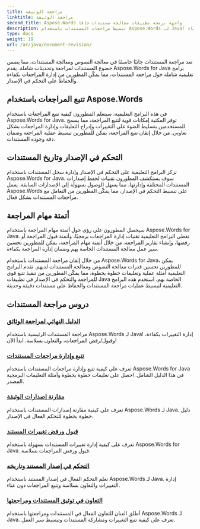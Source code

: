 ```yaml
---
title: مراجعة الوثيقة
linktitle: مراجعة الوثيقة
second_title: Aspose.Words واجهة برمجة تطبيقات معالجة مستندات جافا
description: تبسيط مراجعات المستندات باستخدام Aspose.Words لـ Java! تتبع التغييرات وإدارة التحكم في الإصدار وأتمتة مهام المراجعة دون عناء.
type: docs
weight: 19
url: /ar/java/document-revision/
---
```


تعد مراجعة المستندات جانبًا حاسمًا في معالجة النصوص ومعالجة المستندات، مما يضمن خضوع المستندات لمراجعة وتحديثات شاملة. يقدم Aspose.Words for Java برامج تعليمية شاملة حول مراجعة المستندات، مما يمكّن المطورين من إدارة المراجعات بكفاءة والحفاظ على التحكم في الإصدار.

## تتبع المراجعات باستخدام Aspose.Words

في هذه البرامج التعليمية، سيتعلم المطورون كيفية تتبع المراجعات باستخدام Aspose.Words for Java. توفر المكتبة إمكانات قوية لتتبع المراجعة، مما يسمح للمستخدمين بتسليط الضوء على التغييرات وإدراج التعليقات وإدارة المراجعات بشكل تعاوني. من خلال إتقان تتبع المراجعة، يمكن للمطورين تبسيط عملية المراجعة وضمان دقة وجودة المستندات.

## التحكم في الإصدار وتاريخ المستندات

تركز البرامج التعليمية على التحكم في الإصدار وإدارة سجل المستندات باستخدام Aspose.Words for Java. سوف يستكشف المطورون تقنيات لحفظ إصدارات المستندات المختلفة وإدارتها، مما يسهل الوصول بسهولة إلى الإصدارات السابقة. يعمل Aspose.Words على تبسيط التحكم في الإصدار، مما يمكّن المطورين من التعامل مع مراجعات المستندات بشكل فعال.

## أتمتة مهام المراجعة

سيحصل المطورون على رؤى حول أتمتة مهام المراجعة باستخدام Aspose.Words for Java. تغطي البرامج التعليمية تقنيات إدارة المراجعات برمجيًا، وأتمتة قبول المراجعة أو رفضها، وإنشاء تقارير المراجعة. من خلال أتمتة مهام المراجعة، يمكن للمطورين تحسين سير عمل معالجة المستندات الخاصة بهم وضمان إدارة المراجعة بكفاءة.

من خلال إتقان مراجعة المستندات باستخدام Aspose.Words for Java، يمكن للمطورين تحسين قدرات معالجة النصوص ومعالجة المستندات لديهم. تقدم البرامج التعليمية أمثلة عملية وتعليمات خطوة بخطوة، مما يمكّن المطورين من تنفيذ تتبع قوي للمراجعة والتحكم في الإصدار في تطبيقات Java الخاصة بهم. استخدم هذه البرامج التعليمية لتبسيط عمليات مراجعة المستندات والحفاظ على مستندات دقيقة وحديثة.

## دروس مراجعة المستندات
### [الدليل النهائي لمراجعة الوثائق](./guide-document-revision/)
مراجعة المستندات الرئيسية باستخدام Aspose.Words لـ Java! إدارة التغييرات بكفاءة، وقبول/رفض المراجعات، والتعاون بسلاسة. ابدأ الآن!
### [تتبع وإدارة مراجعات المستندات](./tracking-managing-document-revisions/)
تعرف على كيفية تتبع وإدارة مراجعات المستندات باستخدام Aspose.Words for Java في هذا الدليل الشامل. احصل على تعليمات خطوة بخطوة وأمثلة التعليمات البرمجية المصدر.
### [مقارنة إصدارات الوثيقة](./comparing-document-versions/)
تعرف على كيفية مقارنة إصدارات المستندات باستخدام Aspose.Words لـ Java. دليل خطوة بخطوة للتحكم الفعال في الإصدار.
### [قبول ورفض تغييرات المستند](./accepting-rejecting-document-changes/)
تعرف على كيفية إدارة تغييرات المستندات بسهولة باستخدام Aspose.Words for Java. قبول ورفض المراجعات بسلاسة.
### [التحكم في إصدار المستند وتاريخه](./document-version-control-history/)
تعلم التحكم الفعال في إصدار المستند باستخدام Aspose.Words لـ Java. إدارة التغييرات والتعاون بسلاسة وتتبع المراجعات دون عناء.
### [التعاون في توثيق المستندات ومراجعتها](./document-collaboration-review/)
أطلق العنان للتعاون الفعال في المستندات ومراجعتها باستخدام Aspose.Words لـ Java. تعرف على كيفية تتبع التغييرات ومشاركة المستندات وتبسيط سير العمل.